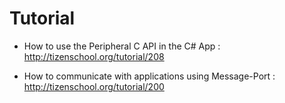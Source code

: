 # Tutorial
- How to use the Peripheral C API in the C# App :  http://tizenschool.org/tutorial/208

- How to communicate with applications using Message-Port :  http://tizenschool.org/tutorial/200
